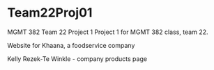 # Team22Proj01
MGMT 382 Team 22 Project 1
Project 1 for MGMT 382 class, team 22. 

Website for Khaana, a foodservice company

Kelly Rezek-Te Winkle - company products page
